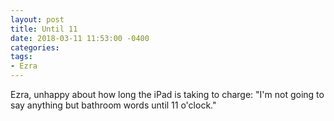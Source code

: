 ```yaml
---
layout: post
title: Until 11
date: 2018-03-11 11:53:00 -0400
categories:
tags:
- Ezra
---
```


Ezra, unhappy about how long the iPad is taking to charge: "I'm not going to say anything but bathroom words until 11 o'clock."

